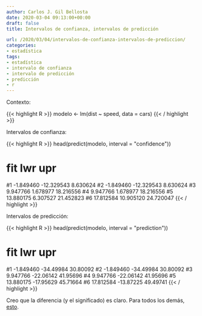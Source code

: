 ```yaml
---
author: Carlos J. Gil Bellosta
date: 2020-03-04 09:13:00+00:00
draft: false
title: Intervalos de confianza, intervalos de predicción

url: /2020/03/04/intervalos-de-confianza-intervalos-de-prediccion/
categories:
- estadística
tags:
- estadística
- intervalo de confianza
- intervalo de predicción
- predicción
- r
---
```


Contexto:

{{< highlight R >}}
modelo <- lm(dist ~ speed, data = cars)
{{< / highlight >}}

Intervalos de confianza:







{{< highlight R >}}
head(predict(modelo, interval = "confidence"))
#        fit        lwr       upr
#1 -1.849460 -12.329543  8.630624
#2 -1.849460 -12.329543  8.630624
#3  9.947766   1.678977 18.216556
#4  9.947766   1.678977 18.216556
#5 13.880175   6.307527 21.452823
#6 17.812584  10.905120 24.720047
{{< / highlight >}}

Intervalos de predicción:

{{< highlight R >}}
head(predict(modelo, interval = "prediction"))
#        fit       lwr      upr
#1 -1.849460 -34.49984 30.80092
#2 -1.849460 -34.49984 30.80092
#3  9.947766 -22.06142 41.95696
#4  9.947766 -22.06142 41.95696
#5 13.880175 -17.95629 45.71664
#6 17.812584 -13.87225 49.49741
{{< / highlight >}}

Creo que la diferencia (y el significado) es claro. Para todos los demás, [esto](https://datascienceplus.com/prediction-interval-the-wider-sister-of-confidence-interval/).
